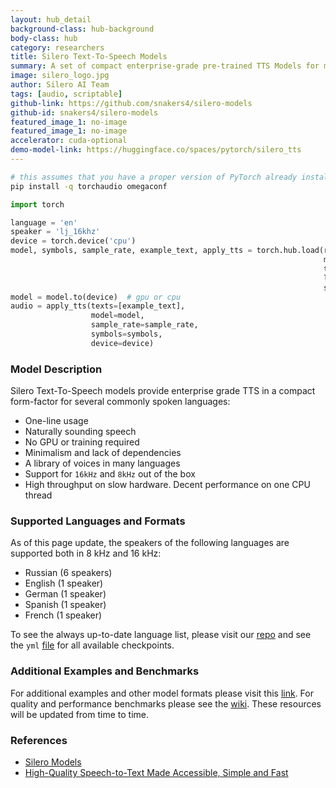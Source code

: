 ```yaml
---
layout: hub_detail
background-class: hub-background
body-class: hub
category: researchers
title: Silero Text-To-Speech Models
summary: A set of compact enterprise-grade pre-trained TTS Models for multiple languages
image: silero_logo.jpg
author: Silero AI Team
tags: [audio, scriptable]
github-link: https://github.com/snakers4/silero-models
github-id: snakers4/silero-models
featured_image_1: no-image
featured_image_1: no-image
accelerator: cuda-optional
demo-model-link: https://huggingface.co/spaces/pytorch/silero_tts
---
```


```bash
# this assumes that you have a proper version of PyTorch already installed
pip install -q torchaudio omegaconf
```

```python
import torch

language = 'en'
speaker = 'lj_16khz'
device = torch.device('cpu')
model, symbols, sample_rate, example_text, apply_tts = torch.hub.load(repo_or_dir='snakers4/silero-models',
                                                                      model='silero_tts',
                                                                      trust_repo=True,
                                                                      language=language,
                                                                      speaker=speaker)
model = model.to(device)  # gpu or cpu
audio = apply_tts(texts=[example_text],
                  model=model,
                  sample_rate=sample_rate,
                  symbols=symbols,
                  device=device)
```

### Model Description

Silero Text-To-Speech models provide enterprise grade TTS in a compact form-factor for several commonly spoken languages:

- One-line usage
- Naturally sounding speech
- No GPU or training required
- Minimalism and lack of dependencies
- A library of voices in many languages
- Support for `16kHz` and `8kHz` out of the box
- High throughput on slow hardware. Decent performance on one CPU thread

### Supported Languages and Formats

As of this page update, the speakers of the following languages are supported both in 8 kHz and 16 kHz:

- Russian (6 speakers)
- English (1 speaker)
- German (1 speaker)
- Spanish (1 speaker)
- French (1 speaker)

To see the always up-to-date language list, please visit our [repo](https://github.com/snakers4/silero-models) and see the `yml` [file](https://github.com/snakers4/silero-models/blob/master/models.yml) for all available checkpoints.

### Additional Examples and Benchmarks

For additional examples and other model formats please visit this [link](https://github.com/snakers4/silero-models). For quality and performance benchmarks please see the [wiki](https://github.com/snakers4/silero-models/wiki). These resources will be updated from time to time.

### References

- [Silero Models](https://github.com/snakers4/silero-models)
- [High-Quality Speech-to-Text Made Accessible, Simple and Fast](https://habr.com/ru/post/549482/)